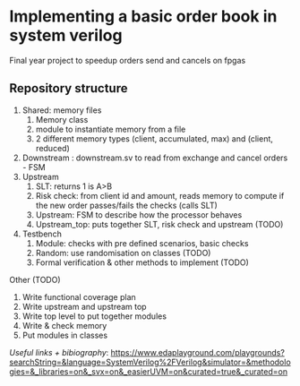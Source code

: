 # Implementing a basic order book in system verilog 

Final year project to speedup orders send and cancels on fpgas

## Repository structure 
 1. Shared: memory files 
    1. Memory class 
    2. module to instantiate memory from a file 
    3. 2 different memory types (client, accumulated, max) and (client, reduced)
2. Downstream : downstream.sv to read from exchange and cancel orders - FSM 
3. Upstream
    1. SLT: returns 1 is A>B
    2. Risk check: from client id and amount, reads memory to compute if the new order passes/fails the checks (calls SLT)
    3. Upstream: FSM to describe how the processor behaves
    4. Upstream_top: puts together SLT, risk check and upstream  (TODO)
4. Testbench 
    1. Module: checks with pre defined scenarios, basic checks
    2. Random: use randomisation on classes (TODO)
    3. Formal verification & other methods to implement  (TODO)

Other (TODO)
1. Write functional coverage plan 
2. Write upstream and upstream top 
3. Write top level to put together modules 
4. Write & check memory 
5. Put modules in classes 


*Useful links + bibiography*: 
https://www.edaplayground.com/playgrounds?searchString=&language=SystemVerilog%2FVerilog&simulator=&methodologies=&_libraries=on&_svx=on&_easierUVM=on&curated=true&_curated=on